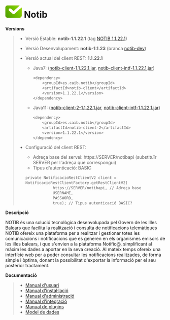 # ![Logo notib](https://github.com/GovernIB/notib/raw/master/assets/logo2.png) Notib

**Versions**
> - Versió Estable: __notib-1.1.22.1__ (tag [NOTIB 1.1.22.1](https://github.com/GovernIB/notib/releases/tag/v1.1.22.1))
> - Versió Desenvolupament: __notib-1.1.23__ (branca [notib-dev](https://github.com/GovernIB/notib/tree/notib-dev))  
>  
> - Versió actual del client REST: __1.1.22.1__
>   - Java7: ([notib-client-1.1.22.1.jar](https://github.com/GovernIB/maven/raw/gh-pages/maven/es/caib/notib/notib-client/1.1.22.1/notib-client-1.1.22.1.jar), [notib-client-intf-1.1.22.1.jar](https://github.com/GovernIB/maven/raw/gh-pages/maven/es/caib/notib/notib-client-intf/1.1.22.1/notib-client-intf-1.1.22.1.jar))  
>     ```
>     <dependency>  
>         <groupId>es.caib.notib</groupId>  
>         <artifactId>notib-client</artifactId>  
>         <version>1.1.22.1</version>  
>     </dependency>
>     ```
>   - Java11: ([notib-client-2-1.1.22.1.jar](https://github.com/GovernIB/maven/raw/gh-pages/maven/es/caib/notib/notib-client-2/1.1.22.1/notib-client-2-1.1.22.1.jar), [notib-client-intf-1.1.22.1.jar](https://github.com/GovernIB/maven/raw/gh-pages/maven/es/caib/notib/notib-client-intf/1.1.22.1/notib-client-intf-1.1.22.1.jar))  
>  
>     ```
>     <dependency>  
>         <groupId>es.caib.notib</groupId>  
>         <artifactId>notib-client-2</artifactId>  
>         <version>1.1.22.1</version>  
>     </dependency>
>     ```
> - Configuració del client REST:
>   - Adreça base del servei: https://SERVER/notibapi (substituïr SERVER per l'adreça que correspongui)
>   - Tipus d'autenticació: BASIC
>    ```
>    private NotificacioRestClientV2 client = NotificacioRestClientFactory.getRestClientV2(
>                https://SERVER/notibapi, // Adreça base
>                USERNAME,
>                PASSWORD,
>                true); // Tipus autenticació BASIC?
>    ```


**Descripció**

NOTIB és una solució tecnològica desenvolupada pel Govern de les Illes Balears que facilita la realització i consulta de notificacions telemàtiques
NOTIB ofereix una plataforma  per a realitzar i gestionar totes les comunicacions i notificacions que es generen en els organismes emisors de les illes balears, i que s'envien a la plataforma Notific@, simplificant al màxim les dades a aportar en la seva creació. Al mateix temps ofereix una interfície web per a poder consultar les notificacions realitzades, de forma simple i òptima, donant la possibilitat d'exportar la informació per el seu posterior tractament.

**Documentació**

>- [Manual d'usuari](https://github.com/GovernIB/notib/raw/notib-1.1/doc/pdf/NOTIB_usuari.pdf)
>- [Manual d'instal·lació](https://github.com/GovernIB/notib/raw/notib-1.1/doc/pdf/NOTIB_instalacio.pdf)
>- [Manual d'administració](https://github.com/GovernIB/notib/raw/notib-1.1/doc/pdf/NOTIB_administracio.pdf)
>- [Manual d'integració](https://github.com/GovernIB/notib/raw/notib-1.1/doc/pdf/NOTIB_integracio.pdf)
>- [Manual de plugins](https://github.com/GovernIB/notib/raw/notib-1.1/doc/pdf/NOTIB_plugins.pdf)
>- [Model de dades](https://github.com/GovernIB/notib/raw/notib-1.1/doc/pdf/NOTIB_model_dades.pdf)
